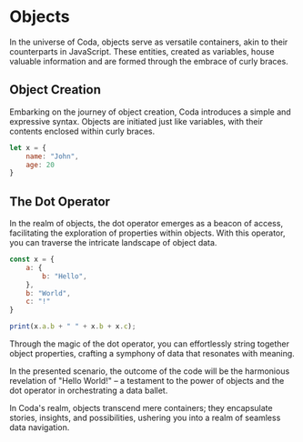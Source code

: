 # Objects

In the universe of Coda, objects serve as versatile containers, akin to their counterparts in JavaScript. These entities, created as variables, house valuable information and are formed through the embrace of curly braces.

## Object Creation
Embarking on the journey of object creation, Coda introduces a simple and expressive syntax. Objects are initiated just like variables, with their contents enclosed within curly braces.

```js
let x = {
    name: "John",
    age: 20
}
```

## The Dot Operator
In the realm of objects, the dot operator emerges as a beacon of access, facilitating the exploration of properties within objects. With this operator, you can traverse the intricate landscape of object data.

```js
const x = {
    a: {
        b: "Hello",
    },
    b: "World",
    c: "!"
}

print(x.a.b + " " + x.b + x.c);
```

Through the magic of the dot operator, you can effortlessly string together object properties, crafting a symphony of data that resonates with meaning.

In the presented scenario, the outcome of the code will be the harmonious revelation of "Hello World!" – a testament to the power of objects and the dot operator in orchestrating a data ballet.

In Coda's realm, objects transcend mere containers; they encapsulate stories, insights, and possibilities, ushering you into a realm of seamless data navigation.